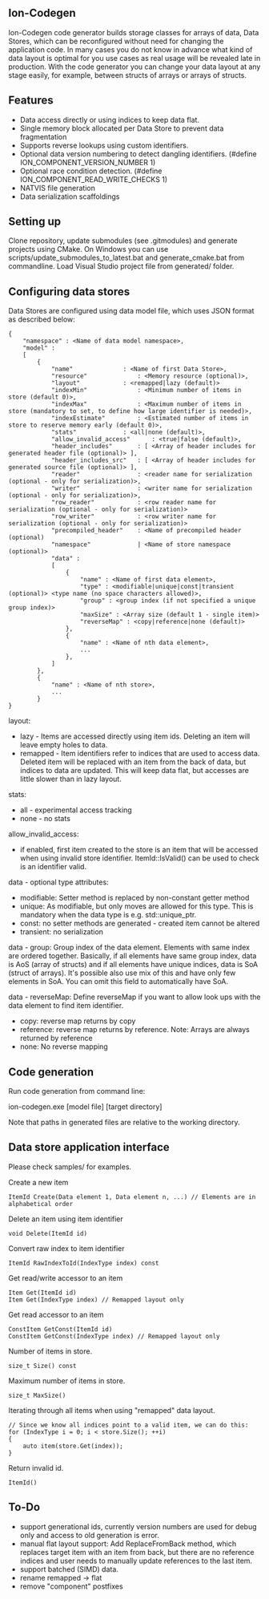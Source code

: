 Ion-Codegen
-----------------
Ion-Codegen code generator builds storage classes for arrays of data, Data Stores, which can be reconfigured without need for changing the application code. In many cases you do not know in advance what kind of data layout is optimal for you use cases as real usage will be revealed late in production. With the code generator you can change your data layout at any stage easily, for example, between structs of arrays or arrays of structs.


Features
--------
- Data access directly or using indices to keep data flat.
- Single memory block allocated per Data Store to prevent data fragmentation
- Supports reverse lookups using custom identifiers.
- Optional data version numbering to detect dangling identifiers. (#define ION_COMPONENT_VERSION_NUMBER 1)
- Optional race condition detection. (#define ION_COMPONENT_READ_WRITE_CHECKS 1) 
- NATVIS file generation
- Data serialization scaffoldings


Setting up
----------
Clone repository, update submodules (see .gitmodules) and generate projects using CMake. 
On Windows you can use scripts/update_submodules_to_latest.bat and generate_cmake.bat from commandline. Load Visual Studio project file from generated/ folder.


Configuring data stores
-----------------------

Data Stores are configured using data model file, which uses JSON format as described below:

```
{
	"namespace" : <Name of data model namespace>,
	"model" : 
	[	
		{
			"name" 				: <Name of first Data Store>,
			"resource"   			: <Memory resource (optional)>,
			"layout" 			: <remapped|lazy (default)>
			"indexMin"   			: <Minimum number of items in store (default 0)>, 
			"indexMax"   			: <Maximum number of items in store (mandatory to set, to define how large identifier is needed)>,
			"indexEstimate"   		: <Estimated number of items in store to reserve memory early (default 0)>,
			"stats"  			: <all|none (default)>,
			"allow_invalid_access" 		: <true|false (default)>,
			"header_includes" 		: [ <Array of header includes for generated header file (optional)> ],
			"header_includes_src" 	: [ <Array of header includes for generated source file (optional)> ],
			"reader"     			: <reader name for serialization (optional - only for serialization)>,
			"writer"     			: <writer name for serialization (optional - only for serialization)>,
			"row_reader" 			: <row reader name for serialization (optional - only for serialization)> 
			"row_writer" 			: <row writer name for serialization (optional - only for serialization)> 
			"precompiled_header"	: <Name of precompiled header (optional)
			"namespace" 			| <Name of store namespace (optional)>
			"data" : 
			[
				{
					"name" : <Name of first data element>,
					"type" : <modifiable|unique|const|transient (optional)> <type name (no space characters allowed)>,
					"group" : <group index (if not specified a unique group index)>
					"maxSize" : <Array size (default 1 - single item)>
					"reverseMap" : <copy|reference|none (default)>
				},
				{
					"name" : <Name of nth data element>,
					...
				},
			]
		},
		{
			"name" : <Name of nth store>,
			...
		}
}
```

layout:
- lazy - Items are accessed directly using item ids. Deleting an item will leave empty holes to data.  
- remapped - Item identifiers refer to indices that are used to access data. Deleted item will be replaced with an item from the back of data, but indices to data are updated. This will keep data flat, but accesses are little slower than in lazy layout.

stats:
- all - experimental access tracking
- none - no stats
	
allow_invalid_access: 
- if enabled, first item created to the store is an item that will be accessed when using invalid store identifier. ItemId::IsValid() can be used to check is an identifier valid.

data - optional type attributes:
- modifiable: Setter method is replaced by non-constant getter method 
- unique: As modifiable, but only moves are allowed for this type. This is mandatory when the data type is e.g. std::unique_ptr<T>.
- const: no setter methods are generated - created item cannot be altered
- transient: no serialization
	
data - group:
Group index of the data element. Elements with same index are ordered together. Basically, if all elements have same group index, data is AoS (array of structs) and if all elements have unique indices, data is SoA (struct of arrays). It's possible also use mix of this and have only few elements in SoA. You can omit this field to automatically have SoA.
	
data - reverseMap:
Define reverseMap if you want to allow look ups with the data element to find item identifier.

- copy: reverse map returns by copy
- reference: reverse map returns by reference. Note: Arrays are always returned by reference
- none: No reverse mapping


Code generation
---------------

Run code generation from command line:

ion-codegen.exe [model file] [target directory]

Note that paths in generated files are relative to the working directory.


Data store application interface
--------------------------------
Please check samples/ for examples.


Create a new item

	ItemId Create(Data element 1, Data element n, ...) // Elements are in alphabetical order

Delete an item using item identifier
	
	void Delete(ItemId id)

Convert raw index to item identifier

	ItemId RawIndexToId(IndexType index) const

Get read/write accessor to an item	
	
	Item Get(ItemId id)
	Item Get(IndexType index) // Remapped layout only
	
Get read accessor to an item
	
	ConstItem GetConst(ItemId id)
	ConstItem GetConst(IndexType index) // Remapped layout only
	
Number of items in store.
	
	size_t Size() const

Maximum number of items in store.
	
	size_t MaxSize()

Iterating through all items when using "remapped" data layout. 

	// Since we know all indices point to a valid item, we can do this:	
	for (IndexType i = 0; i < store.Size(); ++i)
	{
		auto item(store.Get(index));
	}

Return invalid id.
	
	ItemId()

To-Do
-----
- support generational ids, currently version numbers are used for debug only and access to old generation is error.
- manual flat layout support: Add ReplaceFromBack method, which replaces target item with an item from back, but there are no reference indices and user needs to manually update references to the last item.
- support batched (SIMD) data.
- rename remapped -> flat
- remove "component" postfixes

